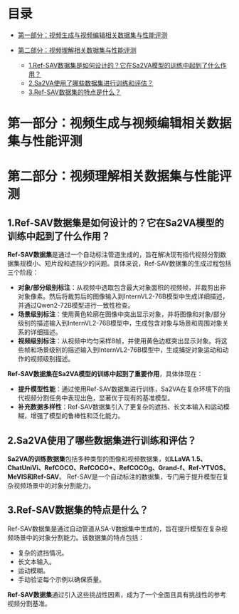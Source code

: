 # 目录

- [第一部分：视频生成与视频编辑相关数据集与性能评测](#第一部分：视频生成与视频编辑相关数据集与性能评测)

- [第二部分：视频理解相关数据集与性能评测](#第二部分：视频理解相关数据集与性能评测)
  - [1.Ref-SAV数据集是如何设计的？它在Sa2VA模型的训练中起到了什么作用？](#1.Ref-SAV数据集是如何设计的？它在Sa2VA模型的训练中起到了什么作用？)
  - [2.Sa2VA使用了哪些数据集进行训练和评估？](#2.Sa2VA使用了哪些数据集进行训练和评估？)
  - [3.Ref-SAV数据集的特点是什么？](#3.Ref-SAV数据集的特点是什么？)


<h1 id="第一部分：视频生成与视频编辑相关数据集与性能评测">第一部分：视频生成与视频编辑相关数据集与性能评测</h1>


<h1 id="第二部分：视频理解相关数据集与性能评测">第二部分：视频理解相关数据集与性能评测</h1>

<h2 id="1.Ref-SAV数据集是如何设计的？它在Sa2VA模型的训练中起到了什么作用？">1.Ref-SAV数据集是如何设计的？它在Sa2VA模型的训练中起到了什么作用？</h2>

**Ref-SAV数据集**是通过一个自动标注管道生成的，旨在解决现有指代视频分割数据集规模小、短片段和遮挡少的问题。具体来说，Ref-SAV数据集的生成过程包括三个阶段：

- **对象/部分级别标注**：从视频中选取包含最大对象面积的视频帧，并裁剪出非对象像素。然后将裁剪后的图像输入到InternVL2-76B模型中生成详细描述，
并通过Qwen2-72B模型进行一致性检查。
- **场景级别标注**：使用黄色轮廓在图像中突出显示对象，并将图像和对象/部分级别的描述输入到InternVL2-76B模型中，生成包含对象与场景和周围对象关系的详细描述。
- **视频级别标注**：从视频中均匀采样8帧，并使用黄色边框突出显示对象。将这些帧和场景级别的描述输入到InternVL2-76B模型中，生成捕捉对象运动和动作的视频级别描述。

**Ref-SAV数据集在Sa2VA模型的训练中起到了重要作用**，具体体现在：

- **提升模型性能**：通过使用Ref-SAV数据集进行训练，Sa2VA在复杂环境下的指代视频分割任务中表现出色，显著优于现有的基准模型。
- **补充数据多样性**：Ref-SAV数据集引入了更复杂的遮挡、长文本输入和运动模糊，增强了模型的鲁棒性和泛化能力。


<h2 id="2.Sa2VA使用了哪些数据集进行训练和评估？">2.Sa2VA使用了哪些数据集进行训练和评估？</h2>

**Sa2VA的训练数据集**包括多种类型的图像和视频数据集，如**LLaVA 1.5、ChatUniVi、RefCOCO、RefCOCO+、RefCOCOg、Grand-f、Ref-YTVOS、MeVIS和Ref-SAV**。
Ref-SAV是一个自动标注的数据集，专门用于提升模型在复杂视频场景中的对象分割能力。


<h2 id="3.Ref-SAV数据集的特点是什么？">3.Ref-SAV数据集的特点是什么？</h2>

Ref-SAV数据集是通过自动管道从SA-V数据集中生成的，旨在提升模型在复杂视频场景中的对象分割能力。该数据集的特点包括：

- 复杂的遮挡情况。
- 长文本输入。
- 运动模糊。
- 手动验证每个示例以确保质量。

**Ref-SAV数据集**通过引入这些挑战性因素，成为了一个全面且具有挑战性的参考视频分割基准。